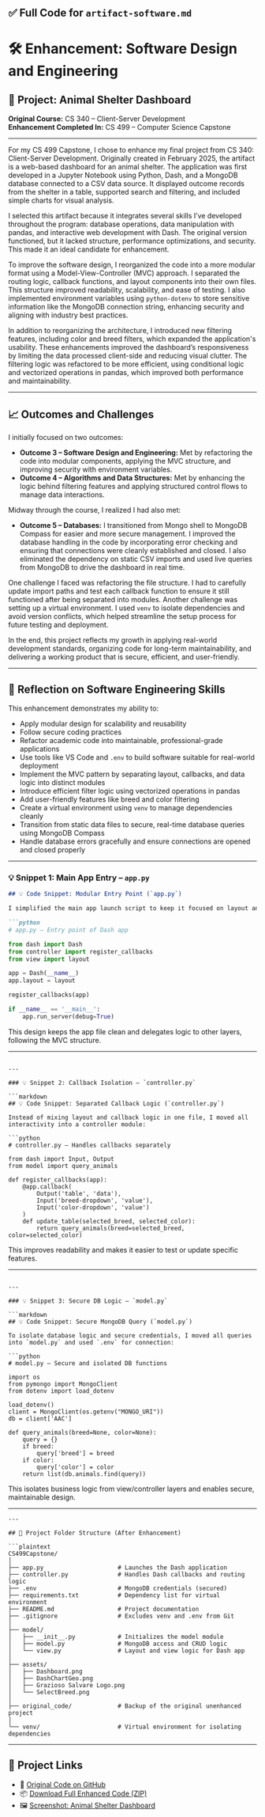 
## ✅ Full Code for `artifact-software.md` 

# 🛠️ Enhancement: Software Design and Engineering

## 🐾 Project: Animal Shelter Dashboard  
**Original Course:** CS 340 – Client-Server Development  
**Enhancement Completed In:** CS 499 – Computer Science Capstone

---

For my CS 499 Capstone, I chose to enhance my final project from CS 340: Client-Server Development. Originally created in February 2025, the artifact is a web-based dashboard for an animal shelter. The application was first developed in a Jupyter Notebook using Python, Dash, and a MongoDB database connected to a CSV data source. It displayed outcome records from the shelter in a table, supported search and filtering, and included simple charts for visual analysis.

I selected this artifact because it integrates several skills I’ve developed throughout the program: database operations, data manipulation with pandas, and interactive web development with Dash. The original version functioned, but it lacked structure, performance optimizations, and security. This made it an ideal candidate for enhancement.

To improve the software design, I reorganized the code into a more modular format using a Model-View-Controller (MVC) approach. I separated the routing logic, callback functions, and layout components into their own files. This structure improved readability, scalability, and ease of testing. I also implemented environment variables using `python-dotenv` to store sensitive information like the MongoDB connection string, enhancing security and aligning with industry best practices.

In addition to reorganizing the architecture, I introduced new filtering features, including color and breed filters, which expanded the application's usability. These enhancements improved the dashboard’s responsiveness by limiting the data processed client-side and reducing visual clutter. The filtering logic was refactored to be more efficient, using conditional logic and vectorized operations in pandas, which improved both performance and maintainability.

---

## 📈 Outcomes and Challenges

I initially focused on two outcomes:

- **Outcome 3 – Software Design and Engineering:** Met by refactoring the code into modular components, applying the MVC structure, and improving security with environment variables.  
- **Outcome 4 – Algorithms and Data Structures:** Met by enhancing the logic behind filtering features and applying structured control flows to manage data interactions.

Midway through the course, I realized I had also met:

- **Outcome 5 – Databases:** I transitioned from Mongo shell to MongoDB Compass for easier and more secure management. I improved the database handling in the code by incorporating error checking and ensuring that connections were cleanly established and closed. I also eliminated the dependency on static CSV imports and used live queries from MongoDB to drive the dashboard in real time.

One challenge I faced was refactoring the file structure. I had to carefully update import paths and test each callback function to ensure it still functioned after being separated into modules. Another challenge was setting up a virtual environment. I used `venv` to isolate dependencies and avoid version conflicts, which helped streamline the setup process for future testing and deployment.

In the end, this project reflects my growth in applying real-world development standards, organizing code for long-term maintainability, and delivering a working product that is secure, efficient, and user-friendly.

---

## 🧠 Reflection on Software Engineering Skills

This enhancement demonstrates my ability to:
- Apply modular design for scalability and reusability  
- Follow secure coding practices  
- Refactor academic code into maintainable, professional-grade applications  
- Use tools like VS Code and `.env` to build software suitable for real-world deployment  
- Implement the MVC pattern by separating layout, callbacks, and data logic into distinct modules  
- Introduce efficient filter logic using vectorized operations in pandas  
- Add user-friendly features like breed and color filtering  
- Create a virtual environment using `venv` to manage dependencies cleanly  
- Transition from static data files to secure, real-time database queries using MongoDB Compass  
- Handle database errors gracefully and ensure connections are opened and closed properly

---

### 💡 Snippet 1: Main App Entry – `app.py`

````markdown
## 💡 Code Snippet: Modular Entry Point (`app.py`)

I simplified the main app launch script to keep it focused on layout and startup, delegating logic to controller and model modules.

```python
# app.py – Entry point of Dash app

from dash import Dash
from controller import register_callbacks
from view import layout

app = Dash(__name__)
app.layout = layout

register_callbacks(app)

if __name__ == '__main__':
    app.run_server(debug=True)
````

This design keeps the app file clean and delegates logic to other layers, following the MVC structure.

---

````

---

### 💡 Snippet 2: Callback Isolation – `controller.py`

```markdown
## 💡 Code Snippet: Separated Callback Logic (`controller.py`)

Instead of mixing layout and callback logic in one file, I moved all interactivity into a controller module:

```python
# controller.py – Handles callbacks separately

from dash import Input, Output
from model import query_animals

def register_callbacks(app):
    @app.callback(
        Output('table', 'data'),
        Input('breed-dropdown', 'value'),
        Input('color-dropdown', 'value')
    )
    def update_table(selected_breed, selected_color):
        return query_animals(breed=selected_breed, color=selected_color)
````

This improves readability and makes it easier to test or update specific features.

---

````

---

### 💡 Snippet 3: Secure DB Logic – `model.py`

```markdown
## 💡 Code Snippet: Secure MongoDB Query (`model.py`)

To isolate database logic and secure credentials, I moved all queries into `model.py` and used `.env` for connection:

```python
# model.py – Secure and isolated DB functions

import os
from pymongo import MongoClient
from dotenv import load_dotenv

load_dotenv()
client = MongoClient(os.getenv("MONGO_URI"))
db = client['AAC']

def query_animals(breed=None, color=None):
    query = {}
    if breed:
        query['breed'] = breed
    if color:
        query['color'] = color
    return list(db.animals.find(query))
````

This isolates business logic from view/controller layers and enables secure, maintainable design.

---

```
---

## 📁 Project Folder Structure (After Enhancement)

```plaintext
CS499Capstone/
│
├── app.py                     # Launches the Dash application
├── controller.py              # Handles Dash callbacks and routing logic
├── .env                       # MongoDB credentials (secured)
├── requirements.txt           # Dependency list for virtual environment
├── README.md                  # Project documentation
├── .gitignore                 # Excludes venv and .env from Git
│
├── model/
│   ├── __init__.py            # Initializes the model module
│   ├── model.py               # MongoDB access and CRUD logic
│   └── view.py                # Layout and view logic for Dash app
│
├── assets/
│   ├── Dashboard.png
│   ├── DashChartGeo.png
│   ├── Grazioso Salvare Logo.png
│   └── SelectBreed.png
│
├── original_code/             # Backup of the original unenhanced project
│
└── venv/                      # Virtual environment for isolating dependencies
````

---

## 🔗 Project Links

* 📁 [Original Code on GitHub](https://github.com/GregoriaRamirez/CS-499-Capstone/tree/main/original_code)
* 📦 [Download Full Enhanced Code (ZIP)](/assets/CS499Capstone.zip)
* 🖼️ [Screenshot: Animal Shelter Dashboard](/assets/Animal_Shelter_Dashboard.png)

```


